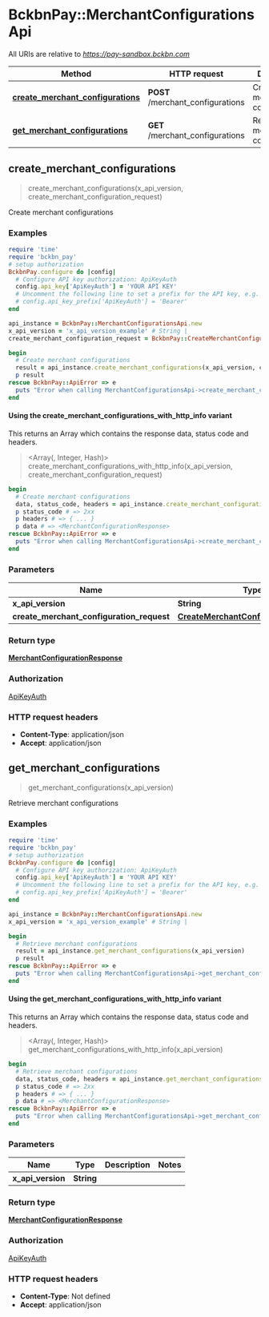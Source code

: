 # BckbnPay::MerchantConfigurationsApi

All URIs are relative to *https://pay-sandbox.bckbn.com*

| Method | HTTP request | Description |
| ------ | ------------ | ----------- |
| [**create_merchant_configurations**](MerchantConfigurationsApi.md#create_merchant_configurations) | **POST** /merchant_configurations | Create merchant configurations |
| [**get_merchant_configurations**](MerchantConfigurationsApi.md#get_merchant_configurations) | **GET** /merchant_configurations | Retrieve merchant configurations |


## create_merchant_configurations

> <MerchantConfigurationResponse> create_merchant_configurations(x_api_version, create_merchant_configuration_request)

Create merchant configurations

### Examples

```ruby
require 'time'
require 'bckbn_pay'
# setup authorization
BckbnPay.configure do |config|
  # Configure API key authorization: ApiKeyAuth
  config.api_key['ApiKeyAuth'] = 'YOUR API KEY'
  # Uncomment the following line to set a prefix for the API key, e.g. 'Bearer' (defaults to nil)
  # config.api_key_prefix['ApiKeyAuth'] = 'Bearer'
end

api_instance = BckbnPay::MerchantConfigurationsApi.new
x_api_version = 'x_api_version_example' # String | 
create_merchant_configuration_request = BckbnPay::CreateMerchantConfigurationRequest.new # CreateMerchantConfigurationRequest | 

begin
  # Create merchant configurations
  result = api_instance.create_merchant_configurations(x_api_version, create_merchant_configuration_request)
  p result
rescue BckbnPay::ApiError => e
  puts "Error when calling MerchantConfigurationsApi->create_merchant_configurations: #{e}"
end
```

#### Using the create_merchant_configurations_with_http_info variant

This returns an Array which contains the response data, status code and headers.

> <Array(<MerchantConfigurationResponse>, Integer, Hash)> create_merchant_configurations_with_http_info(x_api_version, create_merchant_configuration_request)

```ruby
begin
  # Create merchant configurations
  data, status_code, headers = api_instance.create_merchant_configurations_with_http_info(x_api_version, create_merchant_configuration_request)
  p status_code # => 2xx
  p headers # => { ... }
  p data # => <MerchantConfigurationResponse>
rescue BckbnPay::ApiError => e
  puts "Error when calling MerchantConfigurationsApi->create_merchant_configurations_with_http_info: #{e}"
end
```

### Parameters

| Name | Type | Description | Notes |
| ---- | ---- | ----------- | ----- |
| **x_api_version** | **String** |  |  |
| **create_merchant_configuration_request** | [**CreateMerchantConfigurationRequest**](CreateMerchantConfigurationRequest.md) |  |  |

### Return type

[**MerchantConfigurationResponse**](MerchantConfigurationResponse.md)

### Authorization

[ApiKeyAuth](../README.md#ApiKeyAuth)

### HTTP request headers

- **Content-Type**: application/json
- **Accept**: application/json


## get_merchant_configurations

> <MerchantConfigurationResponse> get_merchant_configurations(x_api_version)

Retrieve merchant configurations

### Examples

```ruby
require 'time'
require 'bckbn_pay'
# setup authorization
BckbnPay.configure do |config|
  # Configure API key authorization: ApiKeyAuth
  config.api_key['ApiKeyAuth'] = 'YOUR API KEY'
  # Uncomment the following line to set a prefix for the API key, e.g. 'Bearer' (defaults to nil)
  # config.api_key_prefix['ApiKeyAuth'] = 'Bearer'
end

api_instance = BckbnPay::MerchantConfigurationsApi.new
x_api_version = 'x_api_version_example' # String | 

begin
  # Retrieve merchant configurations
  result = api_instance.get_merchant_configurations(x_api_version)
  p result
rescue BckbnPay::ApiError => e
  puts "Error when calling MerchantConfigurationsApi->get_merchant_configurations: #{e}"
end
```

#### Using the get_merchant_configurations_with_http_info variant

This returns an Array which contains the response data, status code and headers.

> <Array(<MerchantConfigurationResponse>, Integer, Hash)> get_merchant_configurations_with_http_info(x_api_version)

```ruby
begin
  # Retrieve merchant configurations
  data, status_code, headers = api_instance.get_merchant_configurations_with_http_info(x_api_version)
  p status_code # => 2xx
  p headers # => { ... }
  p data # => <MerchantConfigurationResponse>
rescue BckbnPay::ApiError => e
  puts "Error when calling MerchantConfigurationsApi->get_merchant_configurations_with_http_info: #{e}"
end
```

### Parameters

| Name | Type | Description | Notes |
| ---- | ---- | ----------- | ----- |
| **x_api_version** | **String** |  |  |

### Return type

[**MerchantConfigurationResponse**](MerchantConfigurationResponse.md)

### Authorization

[ApiKeyAuth](../README.md#ApiKeyAuth)

### HTTP request headers

- **Content-Type**: Not defined
- **Accept**: application/json

